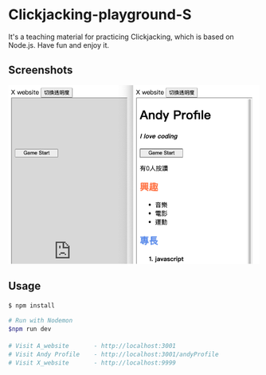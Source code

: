 # Clickjacking-playground-S

It's a teaching material for practicing Clickjacking, which is based on Node.js. Have fun and enjoy it.

## Screenshots

![image](https://github.com/JalinWu/Clickjacking-playground-S/blob/master/A_website/public/img/demo.png)

## Usage

```sh
$ npm install
```

```sh
# Run with Nodemon
$npm run dev

# Visit A_website       - http://localhost:3001
# Visit Andy Profile    - http://localhost:3001/andyProfile
# Visit X_website       - http://localhost:9999
```